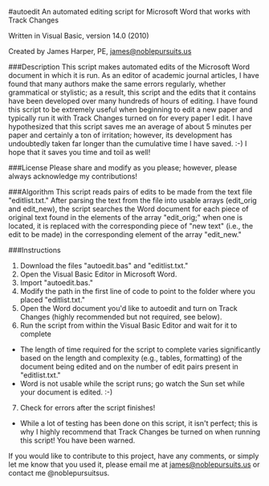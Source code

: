 #autoedit
An automated editing script for Microsoft Word that works with Track Changes

Written in Visual Basic, version 14.0 (2010)

Created by James Harper, PE, james@noblepursuits.us

###Description
This script makes automated edits of the Microsoft Word document in which it is run. As an editor of academic journal articles, I have found that many authors make the same errors regularly, whether grammatical or stylistic; as a result, this script and the edits that it contains have been developed over many hundreds of hours of editing. I have found this script to be extremely useful when beginning to edit a new paper and typically run it with Track Changes turned on for every paper I edit. I have hypothesized that this script saves me an average of about 5 minutes per paper and certainly a ton of irritation; however, its development has undoubtedly taken far longer than the cumulative time I have saved. :-) I hope that it saves you time and toil as well!

###License
Please share and modify as you please; however, please always acknowledge my contributions!

###Algorithm
This script reads pairs of edits to be made from the text file "editlist.txt." After parsing the text from the file into usable arrays (edit_orig and edit_new), the script searches the Word document for each piece of original text found in the elements of the array "edit_orig;" when one is located, it is replaced with the corresponding piece of "new text" (i.e., the edit to be made) in the corresponding element of the array "edit_new."

###Instructions
1. Download the files "autoedit.bas" and "editlist.txt."
2. Open the Visual Basic Editor in Microsoft Word.
3. Import "autoedit.bas."
4. Modify the path in the first line of code to point to the folder where you placed "editlist.txt."
5. Open the Word document you'd like to autoedit and turn on Track Changes (highly recommended but not required, see below).
6. Run the script from within the Visual Basic Editor and wait for it to complete
  * The length of time required for the script to complete varies significantly based on the length and complexity (e.g., tables, formatting) of the document being edited and on the number of edit pairs present in "editlist.txt."
  * Word is not usable while the script runs; go watch the Sun set while your document is edited. :-)
7. Check for errors after the script finishes!
  * While a lot of testing has been done on this script, it isn't perfect; this is why I highly recommend that Track Changes be turned on when running this script! You have been warned.

If you would like to contribute to this project, have any comments, or simply let me know that you used it, please email me at james@noblepursuits.us or contact me @noblepursuitsus.
